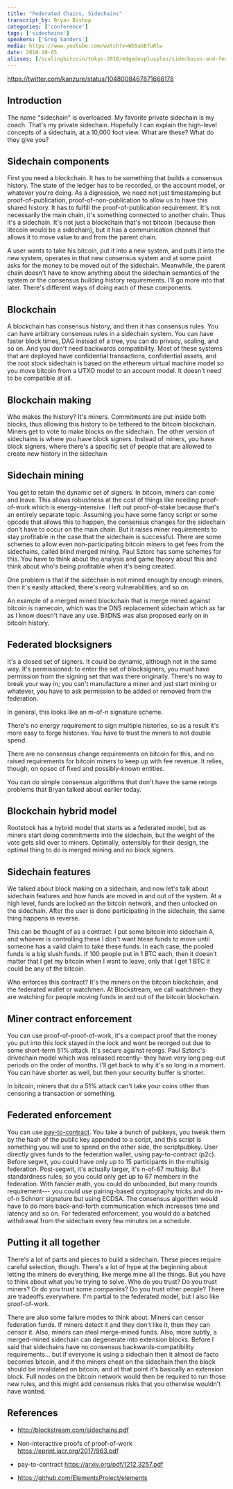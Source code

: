 ```yaml
---
title: "Federated Chains, Sidechains"
transcript_by: Bryan Bishop
categories: ['conference']
tags: ['sidechains']
speakers: ['Greg Sanders']
media: https://www.youtube.com/watch?v=WbSaGEfuRlw
date: 2018-10-05
aliases: [/scalingbitcoin/tokyo-2018/edgedevplusplus/sidechains-and-federation-models]
---
```

<https://twitter.com/kanzure/status/1048008467871666178>

## Introduction

The name "sidechain" is overloaded. My favorite private sidechain is my coach. That's my private sidechain. Hopefully I can explain the high-level concepts of a sidechain, at a 10,000 foot view. What are these? What do they give you?

## Sidechain components

First you need a blockchain. It has to be something that builds a consensus history. The state of the ledger has to be recorded, or the account model, or whatever you're doing. As a digression, we need not just timestamping but proof-of-publication, proof-of-non-publication to allow us to have this shared history. It has to fulfill the proof-of-publication requirement. It's not necessarily the main chain, it's something connected to another chain. Thus it's a sidechain. It's not just a blockchain that's not bitcoin (because then litecoin would be a sidechain), but it has a communication channel that allows it to move value to and from the parent chain.

A user wants to take his bitcoin, put it into a new system, and puts it into the new system, operates in that new consensus system and at some point asks for the money to be moved out of the sidechain. Meanwhile, the parent chain doesn't have to know anything about the sidechain semantics of the system or the consensus building history requirements. I'll go more into that later. There's different ways of doing each of these components.

## Blockchain

A blockchain has consensus history, and then it has consensus rules. You can have arbitrary consensus rules in a sidechain system. You can have faster block times, DAG instead of a tree, you can do privacy, scaling, and so on. And you don't need backwards compatibility. Most of these systems that are deployed have confidential transactions, confidential assets, and the root stock sidechain is based on the ethereum virtual machine model so you move bitcoin from a UTXO model to an account model. It doesn't need to be compatible at all.

## Blockchain making

Who makes the history? It's miners. Commitments are put inside both blocks, thus allowing this history to be tethered to the bitcoin blockchain. Miners get to vote to make blocks on the sidechain. The other version of sidechains is where you have block signers. Instead of miners, you have block signers, where there's a specific set of people that are allowed to create new history in the sidechain

## Sidechain mining

You get to retain the dynamic set of signers. In bitcoin, miners can come and leave. This allows robustness at the cost of things like needing proof-of-work which is energy-intensive. I left out proof-of-stake because that's an entirely separate topic. Assuming you have some fancy script or some opcode that allows this to happen, the consensus changes for the sidechain don't have to occur on the main chain. But it raises miner requirements to stay profitable in the case that the sidechain is successful. There are some schemes to allow even non-participating bitcoin miners to get fees from the sidechains, called blind merged mining. Paul Sztorc has some schemes for this. You have to think about the analysis and game theory about this and think about who's being profitable when it's being created.

One problem is that if the sidechain is not mined enough by enough miners, then it's easily attacked, there's reorg vulnerabilities, and so on.

An example of a merged mined blockchain that is merge mined against bitcoin is namecoin, which was the DNS replacement sidechain which as far as I know doesn't have any use. BitDNS was also proposed early on in bitcoin history.

## Federated blocksigners

It's a closed set of signers. It could be dynamic, although not in the same way. It's permissioned: to enter the set of blocksigners, you must have permission from the signing set that was there originally. There's no way to break your way in; you can't manufacture a miner and just start mining or whatever, you have to ask permission to be added or removed from the federation.

In general, this looks like an m-of-n signature scheme.

There's no energy requirement to sign multiple histories, so as a result it's more easy to forge histories. You have to trust the miners to not double spend.

There are no consensus change requirements on bitcoin for this, and no raised requirements for bitcoin miners to keep up with fee revenue. It relies, though, on opsec of fixed and possibly-known entities.

You can do simple consensus algorithms that don't have the same reorgs problems that Bryan talked about earlier today.

## Blockchain hybrid model

Rootstock has a hybrid model that starts as a federated model, but as miners start doing commitments into the sidechain, but the weight of the vote gets slid over to miners. Optimally, ostensibly for their design, the optimal thing to do is merged mining and no block signers.

## Sidechain features

We talked about block making on a sidechain, and now let's talk about sidechain features and how funds are moved in and out of the system. At a high level, funds are locked on the bitcoin network, and then unlocked on the sidechain. After the user is done participating in the sidechain, the same thing happens in reverse.

This can be thought of as a contract: I put some bitcoin into sidechain A, and whoever is controlling these I don't want htese funds to move until someone has a valid claim to take these funds. In each case, the pooled funds is a big slush funds. If 100 people put in 1 BTC each, then it doesn't matter that I get my bitcoin when I want to leave, only that I get 1 BTC it could be any of the bitcoin.

Who enforces this contract? It's the miners on the bitcoin blockchain, and the federated wallet or watchmen. At Blockstream, we call watchmen- they are watching for people moving funds in and out of the bitcoin blockchain.

## Miner contract enforcement

You can use proof-of-proof-of-work, it's a compact proof that the money you put into this lock stayed in the lock and wont be reorged out due to some short-term 51% attack. It's secure against reorgs. Paul Sztorc's drivechain model which was released recently- they have very long peg-out periods on the order of months. I'll get back to why it's so long in a moment. You can have shorter as well, but then your security buffer is shorter.

In bitcoin, miners that do a 51% attack can't take your coins other than censoring a transaction or something.

## Federated enforcement

You can use [pay-to-contract](https://arxiv.org/pdf/1212.3257.pdf). You take a bunch of pubkeys, you tweak them by the hash of the public key appended to a script, and this script is something you will use to spend on the other side, the scriptpubkey. User directly gives funds to the federation wallet, using pay-to-contract (p2c). Before segwit, you could have only up to 15 participants in the multisig federation. Post-segwit, it's actually larger, it's n-of-67 multisig. But standardness rules; so you could only get up to 67 members in the federation. With fancier math, you could do unbounded, but many rounds requirement--- you could use pairing-based cryptography tricks and do m-of-n Schnorr signature but using ECDSA. The consensus algorithm would have to do more back-and-forth communication which increases time and latency and so on. For federated enforcement, you would do a batched withdrawal from the sidechain every few minutes on a schedule.

## Putting it all together

There's a lot of parts and pieces to build a sidechain. These pieces require careful selection, though. There's a lot of hype at the beginning about letting the miners do everything, like merge mine all the things. But you have to think about what you're trying to solve. Who do you trust? Do you trust miners? Or do you trust some companies? Do you trust other people? There are tradeoffs everywhere. I'm partial to the federated model, but I also like proof-of-work.

There are also some failure modes to think about. Miners can censor federation funds. If miners detect it and they don't like it, then they can censor it. Also, miners can steal merge-mined funds. Also, more subtly, a merged-mined sidechain can degenerate into extension blocks. Before I said that sidechains have no consensus backwards-compatibility requirements... but if everyone is using a sidechain then it almost de facto becomes bitcoin, and if the miners cheat on the sidechain then the block should be invalidated on bitcoin, and at that point it's basically an extension block. Full nodes on the bitcoin network would then be required to run those new rules, and this might add consensus risks that you otherwise wouldn't have wanted.

## References

* <http://blockstream.com/sidechains.pdf>

* Non-interactive proofs of proof-of-work <https://eprint.iacr.org/2017/963.pdf>

* pay-to-contract <https://arxiv.org/pdf/1212.3257.pdf>

* <https://github.com/ElementsProject/elements>
